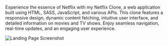 Experience the essence of Netflix with my Netflix Clone, a web application built using HTML, SASS, JavaScript, and various APIs. 
This clone features a responsive design, dynamic content fetching, intuitive user interface, and detailed information on movies and TV shows. 
Enjoy seamless navigation, real-time updates, and an engaging user experience.

![Landing Page Screenshot](https://github.com/Sushanksah/Netflix-clone-using-react/blob/main/Landing%20page.png?raw=true)

